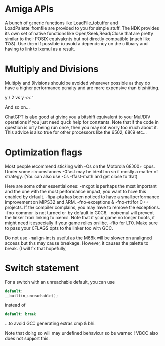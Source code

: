 # Amiga APIs

A bunch of generic functions like LoadFile_tobuffer and LoadPalette_fromfile are provided to you for simple stuff.
The NDK provides its own set of native functions like Open/Seek/Read/Close that are pretty similar to their POSIX equivalents
but not directly compatible (much like TOS).
Use them if possible to avoid a dependency on the c library and having to link to ixemul as a result.

# Multiply and Divisions

Multiply and Divisions should be avoided whenever possible as they do have a higher performance penalty and are more expensive than bitshifting.

y / 2
vs
y << 1

And so on... 

ChatGPT is also good at giving you a bitshift equivalent to your Mul/DIV operations if you just need quick help for constants.
Note that if the code in question is only being run once, then you may not worry too much about it.
This advice is also true for other processors like the 6502, 6809 etc...

# Optimization flags

Most people recommend sticking with -Os on the Motorola 68000+ cpus.
Under some circumstances -Ofast may be ideal too so it mostly a matter of strategy.
(You can also use -Os -ffast-math and get close to that)

Here are some other essential ones:
-mxgot is perhaps the most important and the one with the most performance impact, you want to have this enabled by default.
-fipa-pta has been noticed to have a small performance improvement on MIPS32 and ARM.
-fno-exceptions & -fno-rtti for C++ projects. If the compiler complains, you may have to remove the exceptions.
-fno-common is not turned on by default in GCC6.
-noixemul will prevent the linker from linking to ixemul. Note that if your game no longer boots, it might need it especially if your game relies on libc.
-flto for LTO. Make sure to pass your CFLAGS opts to the linker too with GCC.

Do not use
-malign-int is useful as the M68k will be slower on unaligned access but this may cause breakage.
However, it causes the palette to break. (I will fix that hopefully)

# Switch statement

For a switch with an unreachable default, you can use
```c
default:
__builtin_unreachable(); 
```
instead of
```c
default: break
```

...to avoid GCC generating extras cmp & bhi.

Note that doing so will may undefined behaviour so be warned !
VBCC also does not support this.

